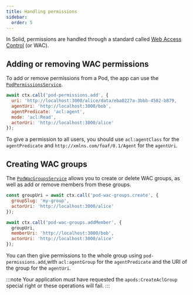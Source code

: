 ```yaml
---
title: Handling permissions
sidebar:
  order: 5
---
```


In Solid, permissions are handled through a standard called [Web Access Control](../../architecture/authorization.md#web-access-control-wac) (or WAC).

## Adding or removing WAC permissions

To add or remove permissions from a Pod, the app can use the [`PodPermissionsService`](../../reference/pod-permissions-service).

```js
await ctx.call('pod-permissions.add', {
  uri: 'http://localhost:3000/alice/data/eba0227a-3bbb-4582-b879,
  agentUri: 'http://localhost:3000/bob',
  agentPredicate: 'acl:agent',
  mode: 'acl:Read',
  actorUri: 'http://localhost:3000/alice'
});
```

To give a permission to all users, you should use `acl:agentClass` for the `agentPredicate` and `http://xmlns.com/foaf/0.1/Agent` for the `agentUri`.

## Creating WAC groups

The [`PodWacGroupsService`](../../reference/pod-wac-groups-service) allows you to create or delete WAC groups, as well as add or remove members from these groups.

```js
const groupUri = await ctx.call('pod-wac-groups.create', {
  groupSlug: 'my-group',
  actorUri: 'http://localhost:3000/alice'
});

await ctx.call('pod-wac-groups.addMember', {
  groupUri,
  memberUri: 'http://localhost:3000/bob',
  actorUri: 'http://localhost:3000/alice'
});
```

You can then give permissions to the whole group using `pod-permissions.add`,with `acl:agentGroup` for the `agentPredicate` and the URI of the group for the `agentUri`.

:::note
Your application must have requested the `apods:CreateAclGroup` special right or these operations will fail.
:::
